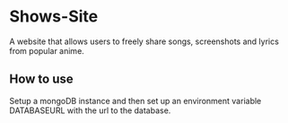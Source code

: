 # Shows-Site
A website that allows users to freely share songs, screenshots and lyrics from popular anime.

## How to use

Setup a mongoDB instance and then set up an environment variable DATABASEURL with the url to the database.
